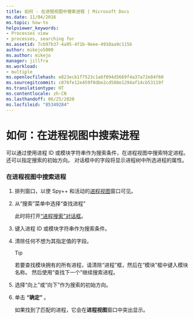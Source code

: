 ```yaml
---
title: 如何 - 在进程视图中搜索进程 | Microsoft Docs
ms.date: 11/04/2016
ms.topic: how-to
helpviewer_keywords:
- Processes view
- processes, searching for
ms.assetid: 7cb97b37-4a95-4f1b-9eee-4910aa9c115b
author: mikejo5000
ms.author: mikejo
manager: jillfra
ms.workload:
- multiple
ms.openlocfilehash: e823ecb1f7523c1a6f094d5669f4a37a72e84f60
ms.sourcegitcommit: c076fe12e459f0dbe2cd508e1294af14cb53119f
ms.translationtype: HT
ms.contentlocale: zh-CN
ms.lasthandoff: 06/25/2020
ms.locfileid: "85349284"
---
```

# <a name="how-to-search-for-a-process-in-processes-view"></a>如何：在进程视图中搜索进程
可以通过使用进程 ID 或模块字符串作为搜索条件，在进程视图中搜索特定进程。 还可以指定搜索的初始方向。 对话框中的字段将显示进程树中所选进程的属性。

### <a name="to-search-for-a-process-in-processes-view"></a>在进程视图中搜索进程

1. 排列窗口，以使 Spy++ 和活动的[进程视图](../debugger/processes-view.md)窗口可见。

2. 从“搜索”菜单中选择“查找进程”

    此时将打开[“进程搜索”对话框](../debugger/process-search-dialog-box.md)。

3. 键入进程 ID 或模块字符串作为搜索条件。

4. 清除任何不想为其指定值的字段。

   > [!TIP]
   > 若要查找模块拥有的所有进程，请清除“进程”框，然后在“模块”框中键入模块名称。 然后使用“查找下一个”继续搜索进程。

5. 选择“向上”或“向下”作为搜索的初始方向。

6. 单击 **“确定”** 。

   如果找到了匹配的进程，它会在**进程视图**窗口中突出显示。